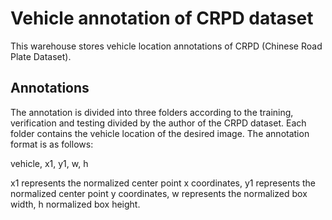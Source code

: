 Vehicle annotation of CRPD dataset
===

This warehouse stores vehicle location annotations of CRPD (Chinese Road Plate Dataset). 

Annotations
---
The annotation is divided into three folders according to the training, verification and testing divided by the author of the CRPD dataset. Each folder contains the vehicle location of the desired image. The annotation format is as follows: 

vehicle, x1, y1, w, h 

x1 represents the normalized center point x coordinates, y1 represents the normalized center point y coordinates, w represents the normalized box width, h normalized box height.
